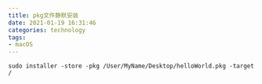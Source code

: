 ```yaml
---
title: pkg文件静默安装
date: 2021-01-19 16:31:46
categories: technology
tags:
- macOS
---
```


	sudo installer -store -pkg /User/MyName/Desktop/helloWorld.pkg -target /
	